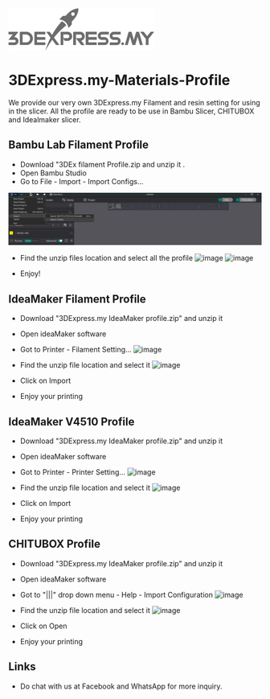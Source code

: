 <img src="logo.png" width = "290">

# 3DExpress.my-Materials-Profile
We provide our very own 3DExpress.my Filament and resin setting for using in the slicer. All the profile are ready to be use in Bambu Slicer, CHITUBOX and Idealmaker slicer.

## Bambu Lab Filament Profile
- Download "3DEx filament Profile.zip and unzip it .
- Open Bambu Studio
- Go to File - Import - Import Configs... 
<img src="3DExpress.my Setting PNG/Bambu Studio/01.png" width = "1000">

- Find the unzip files location and select all the profile 
![image](https://github.com/3DExpress/3DExpress.my-Materials-Profile/assets/122084287/fc859244-d962-4a61-905b-ddad1754d996)
![image](https://github.com/3DExpress/3DExpress.my-Materials-Profile/assets/122084287/77940f31-d80e-4d96-b2f6-7b4e7ebf9a79)

- Enjoy! 

## IdeaMaker Filament Profile
- Download "3DExpress.my IdeaMaker profile.zip" and unzip it
- Open ideaMaker software
- Got to Printer - Filament Setting... 
![image](https://github.com/3DExpress/3DExpress.my-Materials-Profile/assets/122084287/f64f210f-91b5-40a4-89d9-3d20c3521c4e)

- Find the unzip file location and select it 
![image](https://github.com/3DExpress/3DExpress.my-Materials-Profile/assets/122084287/10e17f4b-7a75-4c55-9ab2-c776bfd6ee5d)

- Click on Import
- Enjoy your printing

## IdeaMaker V4510 Profile
- Download "3DExpress.my IdeaMaker profile.zip" and unzip it
- Open ideaMaker software
- Got to Printer - Printer Setting... 
![image](https://github.com/3DExpress/3DExpress.my-Materials-Profile/assets/122084287/7aacaed3-ba72-4468-821d-825fe2505a19)

- Find the unzip file location and select it
![image](https://github.com/3DExpress/3DExpress.my-Materials-Profile/assets/122084287/5e87f408-e10e-429d-8e94-7767b1b2636f)

- Click on Import 
- Enjoy your printing

## CHITUBOX Profile
- Download "3DExpress.my IdeaMaker profile.zip" and unzip it
- Open ideaMaker software
- Got to "|||" drop down menu - Help - Import Configuration 
![image](https://github.com/3DExpress/3DExpress.my-Materials-Profile/assets/122084287/cc412791-9ac5-412e-bb34-6cd94bba1ce7)

- Find the unzip file location and select it 
![image](https://github.com/3DExpress/3DExpress.my-Materials-Profile/assets/122084287/a86d153a-36a3-472a-b053-987b149b51d4)

- Click on Open 
- Enjoy your printing

## Links
- Do chat with us at Facebook and WhatsApp for more inquiry.
